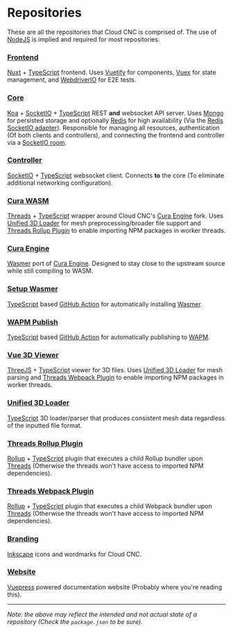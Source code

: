 # Repositories
These are all the repositories that Cloud CNC is comprised of. The use of [NodeJS](https://nodejs.org) is
implied and required for most repositories.

### [Frontend](https://github.com/cloud-cnc/frontend/tree/v2)
[Nuxt](https://nuxtjs.org) + [TypeScript](https://typescriptlang.org) frontend. Uses
[Vuetify](https://vuetifyjs.com) for components, [Vuex](https://vuex.vuejs.org) for state management, and
[WebdriverIO](https://webdriver.io) for E2E tests.

### [Core](https://github.com/cloud-cnc/core/tree/v2)
[Koa](https://koajs.com) + [SocketIO](https://socket.io) + [TypeScript](https://typescriptlang.org) REST
**and** websocket API server. Uses [Mongo](https://mongodb.com) for persisted storage and optionally
[Redis](https://redis.io) for high availability (Via the [Redis SocketIO adapter](https://socket.io/docs/v4/redis-adapter/)).
Responsible for managing all resources, authentication (Of both clients and controllers), and connecting
the frontend and controller via a [SocketIO room](https://socket.io/docs/v4/rooms/).

### [Controller](https://github.com/cloud-cnc/controller/tree/v2)
[SocketIO](https://socket.io) + [TypeScript](https://typescriptlang.org) websocket client. Connects **to** the
core (To eliminate additional networking configuration).

### [Cura WASM](https://github.com/cloud-cnc/cura-wasm)
[Threads](https://threads.js.org) + [TypeScript](https://typescriptlang.org) wrapper around Cloud CNC's
[Cura Engine](#cura-engine) fork. Uses [Unified 3D Loader](#unified-3d-loader) for mesh preprocessing/broader
file support and [Threads Rollup Plugin](#threads-rollup-plugin) to enable importing NPM packages in worker threads.

### [Cura Engine](https://github.com/cloud-cnc/cura-engine)
[Wasmer](https://wasmer.io) port of [Cura Engine](https://github.com/ultimaker/curaengine). Designed to stay close
to the upstream source while still compiling to WASM.

### [Setup Wasmer](https://github.com/wasmerio/setup-wasmer)
[TypeScript](https://typescriptlang.org) based [GitHub Action](https://github.com/features/actions) for automatically
installing [Wasmer](https://wasmer.io).

### [WAPM Publish](https://github.com/wasmerio/wapm-publish)
[TypeScript](https://typescriptlang.org) based [GitHub Action](https://github.com/features/actions) for automatically
publishing to [WAPM](https://wapm.io).

### [Vue 3D Viewer](https://github.com/cloud-cnc/vue-3d-viewer)
[ThreeJS](https://threejs.org) + [TypeScript](https://typescriptlang.org) viewer for 3D files. Uses
[Unified 3D Loader](#unified-3d-loader) for mesh parsing and [Threads Webpack Plugin](#threads-webpack-plugin) to
enable importing NPM packages in worker threads.

### [Unified 3D Loader](https://github.com/cloud-cnc/unified-3d-loader)
[TypeScript](https://typescriptlang.org) 3D loader/parser that produces consistent mesh data regardless of the inputted
file format.

### [Threads Rollup Plugin](https://github.com/cloud-cnc/rollup-plugin-threads)
[Rollup](https://rollupjs.org) + [TypeScript](https://typescriptlang.org) plugin that executes a child Rollup bundler
upon [Threads](https://threads.js.org) (Otherwise the threads won't have access to imported NPM dependencies).

### [Threads Webpack Plugin](https://github.com/cloud-cnc/threads-webpack-plugin)
[Rollup](https://rollupjs.org) + [TypeScript](https://typescriptlang.org) plugin that executes a child Webpack bundler
upon [Threads](https://threads.js.org) (Otherwise the threads won't have access to imported NPM dependencies).

### [Branding](https://github.com/cloud-cnc/branding)
[Inkscape](https://inkscape.org) icons and wordmarks for Cloud CNC.

### [Website](https://github.com/cloud-cnc/cloud-cnc.github.io)
[Vuepress](https://v2.vuepress.vuejs.org) powered documentation website (Probably where you're reading this).

---

*Note: the above may reflect the intended and not actual state of a repository (Check the `package.json` to be sure).*